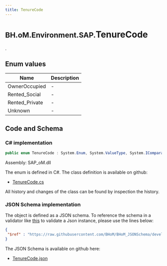 ```yaml
---
title: TenureCode
---
```


# <small>BH.oM.Environment.SAP.</small>**TenureCode**

.

## Enum values

| Name            | Description                                                    |
|-----------------|----------------------------------------------------------------|
| OwnerOccupied |  -  |
| Rented_Social |  -  |
| Rented_Private |  -  |
| Unknown |  -  |


## Code and Schema

### C# implementation

``` C# title="C#"
public enum TenureCode : System.Enum, System.ValueType, System.IComparable, System.ISpanFormattable, System.IFormattable, System.IConvertible
```

Assembly: SAP_oM.dll

The enum is defined in C#. The class definition is available on github:

- [TenureCode.cs](https://github.com/BHoM/SAP_Toolkit/blob/develop/SAP_oM/Enums\TenureCode.cs)

All history and changes of the class can be found by inspection the history.
### JSON Schema implementation

The object is defined as a JSON schema. To reference the schema in a validator like [this](https://www.jsonschemavalidator.net/) to validate a Json instance, please use the lines below:

``` json title="JSON Schema"
{
 "$ref" : "https://raw.githubusercontent.com/BHoM/BHoM_JSONSchema/develop/SAP_oM/SAP/TenureCode.json"
}
```

The JSON Schema is available on github here:

- [TenureCode.json](https://github.com/BHoM/BHoM_JSONSchema/blob/develop/SAP_oM/SAP/TenureCode.json)
